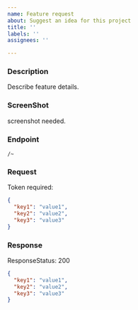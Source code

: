 ```yaml
---
name: Feature request
about: Suggest an idea for this project
title: ''
labels: ''
assignees: ''

---
```


### Description
Describe feature details.

### ScreenShot
screenshot needed.

### Endpoint
`/~`

### Request
Token required: 
```json
{
  "key1": "value1",
  "key2": "value2",
  "key3": "value3"
}
```

### Response
ResponseStatus: 200
```json
{
  "key1": "value1",
  "key2": "value2",
  "key3": "value3"
}
```

